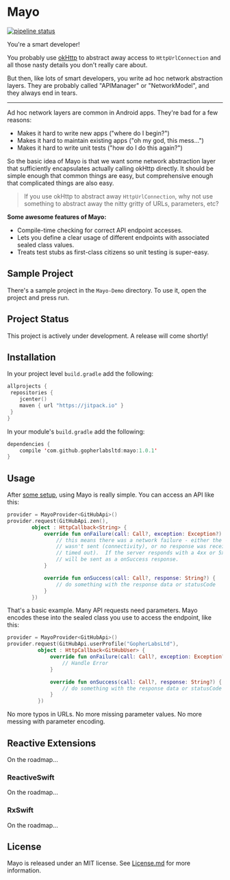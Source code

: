 # Mayo
[![pipeline status](https://gitlab.cas.mcmaster.ca/nguyenbh/3XA3-CIA-Mayo/badges/master/pipeline.svg)](https://gitlab.cas.mcmaster.ca/nguyenbh/3XA3-CIA-Mayo/commits/master)

You're a smart developer!

You probably use [okHttp](http://square.github.io/okhttp/) to abstract away access to
`HttpUrlConnection` and all those nasty details you don't really care about.

But then, like lots of smart developers, you write ad hoc network abstraction layers. They
are probably called "APIManager" or "NetworkModel", and they always end in tears.

___

Ad hoc network layers are common in Android apps. They're bad for a few reasons:

- Makes it hard to write new apps ("where do I begin?")
- Makes it hard to maintain existing apps ("oh my god, this mess...")
- Makes it hard to write unit tests ("how do I do this again?")

So the basic idea of Mayo is that we want some network abstraction layer that
sufficiently encapsulates actually calling okHttp directly. It should be simple
enough that common things are easy, but comprehensive enough that complicated things
are also easy.

> If you use okHttp to abstract away `HttpUrlConnection`, why not use something
to abstract away the nitty gritty of URLs, parameters, etc?

**Some awesome features of Mayo:**
- Compile-time checking for correct API endpoint accesses.
- Lets you define a clear usage of different endpoints with associated sealed class values.
- Treats test stubs as first-class citizens so unit testing is super-easy.

## Sample Project

There's a sample project in the `Mayo-Demo` directory. To use it, open the project and press run. 

## Project Status

This project is actively under development. A release will come shortly!

## Installation

In your project level ```build.gradle``` add the following:

```kotlin 
allprojects {
 repositories {
    jcenter()
    maven { url "https://jitpack.io" }
 }
}
````

In your module's ```build.gradle``` add the following:
```kotlin
dependencies {
    compile 'com.github.gopherlabsltd:mayo:1.0.1'
}
````

## Usage

After [some setup](docs/Examples/Basic.md), using Mayo is really simple. You can access an API like this:

```kotlin
provider = MayoProvider<GitHubApi>()
provider.request(GitHubApi.zen(),
        object : HttpCallback<String> {
            override fun onFailure(call: Call?, exception: Exception?) {
                // this means there was a network failure - either the request
                // wasn't sent (connectivity), or no response was received (server
                // timed out).  If the server responds with a 4xx or 5xx error, that
                // will be sent as a onSuccess response.
            }

            override fun onSuccess(call: Call?, response: String?) {
                // do something with the response data or statusCode
            }
        })
```

That's a basic example. Many API requests need parameters. Mayo encodes these
into the sealed class you use to access the endpoint, like this:

```kotlin
provider = MayoProvider<GitHubApi>()
provider.request(GitHubApi.userProfile("GopherLabsLtd"),
          object : HttpCallback<GitHubUser> {
              override fun onFailure(call: Call?, exception: Exception?) {
                  // Handle Error
              }

              override fun onSuccess(call: Call?, response: String?) {
                  // do something with the response data or statusCode
              }
          })
```

No more typos in URLs. No more missing parameter values. No more messing with
parameter encoding.

## Reactive Extensions

On the roadmap... 

### ReactiveSwift

On the roadmap... 

### RxSwift
On the roadmap... 

## License

Mayo is released under an MIT license. See [License.md](License.md) for more information.
